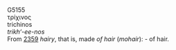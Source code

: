 G5155  
τρίχινος  
trichinos  
*trikh‘-ee-nos*  
From [2359](g2359) *hairy*, that is, made *of* *hair* (*mohair*): - of
hair.  

